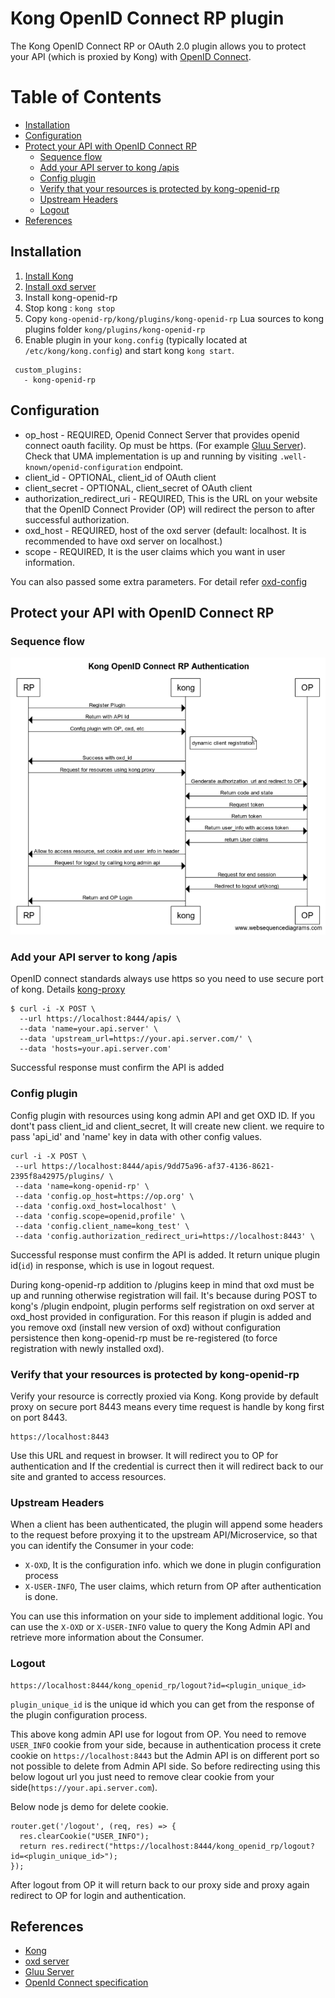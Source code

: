 # Kong OpenID Connect RP plugin

The Kong OpenID Connect RP or OAuth 2.0 plugin allows you to protect your API (which is proxied by Kong) with [OpenID Connect](https://gluu.org/docs/ce/admin-guide/openid-connect/).

Table of Contents
=================

 * [Installation](#installation)
 * [Configuration](#configuration)
 * [Protect your API with OpenID Connect RP](#protect-your-api-with-Openid-connect-rp)
   * [Sequence flow](#sequence-flow)
   * [Add your API server to kong /apis](#add-your-api-server-to-kong-apis) 
   * [Config plugin](#config-plugin)
   * [Verify that your resources is protected by kong-openid-rp](#verify-that-your-api-is-protected-by-kong-openid-rp)
   * [Upstream Headers](#upstream-headers)
   * [Logout](#logout)
 * [References](#references)
  
## Installation

1. [Install Kong](https://getkong.org/install/)
2. [Install oxd server](https://oxd.gluu.org/docs/) 
3. Install kong-openid-rp
  1. Stop kong : `kong stop`
  2. Copy `kong-openid-rp/kong/plugins/kong-openid-rp` Lua sources to kong plugins folder `kong/plugins/kong-openid-rp`
  3. Enable plugin in your `kong.config` (typically located at `/etc/kong/kong.config`) and start kong `kong start`.
```
 custom_plugins:
   - kong-openid-rp
```

## Configuration
 - op_host - REQUIRED, Openid Connect Server that provides openid connect oauth facility. Op must be https.
                                            (For example [Gluu Server](https://www.gluu.org/gluu-server/overview/)). 
                                            Check that UMA implementation is up and running by visiting `.well-known/openid-configuration` endpoint.
 - client_id - OPTIONAL, client_id of OAuth client
 - client_secret - OPTIONAL, client_secret of OAuth client
 - authorization_redirect_uri - REQUIRED, This is the URL on your website that the OpenID Connect Provider (OP) will redirect the person to after successful authorization.
 - oxd_host - REQUIRED, host of the oxd server (default: localhost. It is recommended to have oxd server on localhost.)
 - scope - REQUIRED, It is the user claims which you want in user information.

You can also passed some extra parameters. For detail refer [oxd-config](https://gluu.org/docs/oxd/protocol/#register-site)

## Protect your API with OpenID Connect RP

### Sequence flow
![flow](./doc/flow.png)

### Add your API server to kong /apis
OpenID connect standards always use https so you need to use secure port of kong. Details [kong-proxy](https://getkong.org/docs/0.10.x/proxy/)

```curl
$ curl -i -X POST \
  --url https://localhost:8444/apis/ \
  --data 'name=your.api.server' \
  --data 'upstream_url=https://your.api.server.com/' \
  --data 'hosts=your.api.server.com'
```

Successful response must confirm the API is added

### Config plugin

Config plugin with resources using kong admin API and get OXD ID. If you dont't pass client_id and client_secret, It will create new client. we require to pass 'api_id' and 'name' key in data with other config values.

```
curl -i -X POST \
 --url https://localhost:8444/apis/9dd75a96-af37-4136-8621-2395f8a42975/plugins/ \
 --data 'name=kong-openid-rp' \
 --data 'config.op_host=https://op.org' \
 --data 'config.oxd_host=localhost' \
 --data 'config.scope=openid,profile' \
 --data 'config.client_name=kong_test' \
 --data 'config.authorization_redirect_uri=https://localhost:8443' \
```

Successful response must confirm the API is added. It return unique plugin id(`id`) in response, which is use in logout request.

During kong-openid-rp addition to /plugins keep in mind that oxd must be up and running otherwise registration will fail. It's because during POST to kong's /plugin endpoint, plugin performs self registration on oxd server at oxd_host provided in configuration. For this reason if plugin is added and you remove oxd (install new version of oxd) without configuration persistence then kong-openid-rp must be re-registered (to force registration with newly installed oxd).

### Verify that your resources is protected by kong-openid-rp
Verify your resource is correctly proxied via Kong. Kong provide by default proxy on secure port 8443 means every time request is handle by kong first on port 8443.

```
https://localhost:8443
```

Use this URL and request in browser. It will redirect you to OP for authentication and If the credential is currect then it will redirect back to our site and granted to access resources.

### Upstream Headers
When a client has been authenticated, the plugin will append some headers to the request before proxying it to the upstream API/Microservice, so that you can identify the Consumer in your code:
 - `X-OXD`, It is the configuration info. which we done in plugin configuration process
 - `X-USER-INFO`, The user claims, which return from OP after authentication is done. 

You can use this information on your side to implement additional logic. 
You can use the `X-OXD` or `X-USER-INFO` value to query the Kong Admin API and retrieve more information about the Consumer.

### Logout

```
https://localhost:8444/kong_openid_rp/logout?id=<plugin_unique_id>
```

`plugin_unique_id` is the unique id which you can get from the response of the plugin configuration process.

This above kong admin API use for logout from OP. You need to remove `USER_INFO` cookie from your side, because in authentication process it crete cookie on `https://localhost:8443` but the Admin API is on different port so not possible to delete from Admin API side. So before redirecting using this below logout url you just need to remove clear cookie from your side(`https://your.api.server.com`).

Below node js demo for delete cookie.
```
router.get('/logout', (req, res) => {
  res.clearCookie("USER_INFO");
  return res.redirect("https://localhost:8444/kong_openid_rp/logout?id=<plugin_unique_id>");
});
```

After logout from OP it will return back to our proxy side and proxy again redirect to OP for login and authentication.
## References
 - [Kong](https://getkong.org)
 - [oxd server](https://oxd.gluu.org)
 - [Gluu Server](https://www.gluu.org/gluu-server/overview/)
 - [OpenId Connect specification](https://gluu.org/docs/ce/admin-guide/openid-connect/)

